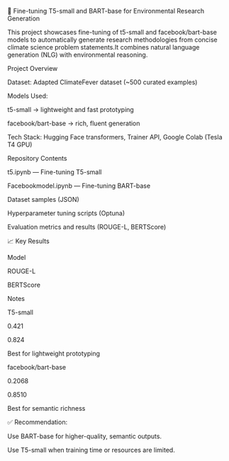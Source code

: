 🚀 Fine-tuning T5-small and BART-base for Environmental Research Generation



This project showcases fine-tuning of t5-small and facebook/bart-base models to automatically generate research methodologies from concise climate science problem statements.It combines natural language generation (NLG) with environmental reasoning.

Project Overview

Dataset: Adapted ClimateFever dataset (~500 curated examples)

Models Used:

t5-small → lightweight and fast prototyping

facebook/bart-base → rich, fluent generation

Tech Stack: Hugging Face transformers, Trainer API, Google Colab (Tesla T4 GPU)

Repository Contents

t5.ipynb — Fine-tuning T5-small

Facebookmodel.ipynb — Fine-tuning BART-base

Dataset samples (JSON)

Hyperparameter tuning scripts (Optuna)

Evaluation metrics and results (ROUGE-L, BERTScore)

📈 Key Results

Model

ROUGE-L

BERTScore

Notes

T5-small

0.421

0.824

Best for lightweight prototyping

facebook/bart-base

0.2068

0.8510

Best for semantic richness

✅ Recommendation:

Use BART-base for higher-quality, semantic outputs.

Use T5-small when training time or resources are limited.
